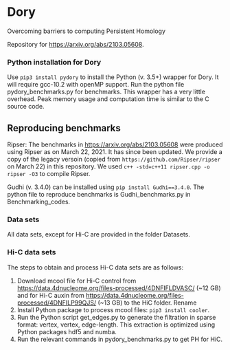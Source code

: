 # Dory
Overcoming barriers to computing Persistent Homology

Repository for https://arxiv.org/abs/2103.05608.


### Python installation for Dory
Use `pip3 install pydory` to install the Python (v. 3.5+) wrapper for Dory. It will require gcc-10.2 with openMP support. Run the python file pydory_benchmarks.py for benchmarks.
This wrapper has a very little overhead. Peak memory usage and computation time is similar to the C source code.

## Reproducing benchmarks
Ripser: The benchmarks in https://arxiv.org/abs/2103.05608 were produced using Ripser as on March 22, 2021. It has since been updated. We provide a copy of the legacy versoin (copied from `https://github.com/Ripser/ripser` on March 22) in this repository. We used `c++ -std=c++11 ripser.cpp -o ripser -O3` to compile Ripser.

Gudhi (v. 3.4.0) can be installed using `pip install Gudhi==3.4.0`. The python file to reproduce benchmarks is Gudhi_benchmarks.py in Benchmarking_codes.

### Data sets
All data sets, except for Hi-C are provided in the folder Datasets.

### Hi-C data sets
The steps to obtain and process Hi-C data sets are as follows:
1. Download mcool file for Hi-C control from https://data.4dnucleome.org/files-processed/4DNFIFLDVASC/ (~12 GB) and for Hi-C auxin from https://data.4dnucleome.org/files-processed/4DNFILP99QJS/ (~13 GB) to the HiC folder. Rename 
2. Install Python package to process mcool files: `pip3 install cooler`.
3. Run the Python script get_edges.py to generate the filtration in sparse format: vertex, vertex, edge-length. This extraction is optimized using Python packages hdf5 and numba.
4. Run the relevant commands in pydory_benchmarks.py to get PH for HiC.
